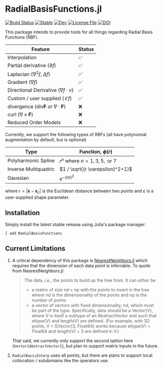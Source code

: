 # RadialBasisFunctions.jl

[![Build Status](https://github.com/kylebeggs/RadialBasisFunctions.jl/actions/workflows/CI.yml/badge.svg?branch=main)](https://github.com/kylebeggs/RadialBasisFunctions.jl/actions/workflows/CI.yml?query=branch%3Amain)
[![Stable](https://img.shields.io/badge/docs-stable-blue.svg)](https://kylebeggs.github.io/RadialBasisFunctions.jl/stable)
[![Dev](https://img.shields.io/badge/docs-dev-blue.svg)](https://kylebeggs.github.io/RadialBasisFunctions.jl/dev)
[![License File](https://img.shields.io/badge/license-MIT-blue)](https://github.com/kylebeggs/RadialBasisFunctions.jl/blob/master/LICENSE)
[![DOI](https://zenodo.org/badge/634682663.svg)](https://zenodo.org/badge/latestdoi/634682663)

This package intends to provide tools for all things regarding Radial Basis Functions (RBF). 

| Feature | Status |
| ------- | ------ |
| Interpolation | ✅ |
| Partial derivative ($\partial f$) | ✅ |
| Laplacian ($\nabla^2 f$, $\Delta f$) | ✅ |
| Gradient ($\nabla f$) | ✅ |
| Directional Derivative ($\nabla f \cdot v$) | ✅ |
| Custom / user supplied ($\mathcal{L} f$) | ✅ |
| divergence ($\textrm{div} \mathbf{F}$ or $\nabla \cdot \mathbf{F}$) | ❌ |
| curl ($\nabla \times \mathbf{F}$) | ❌ |
| Reduced Order Models | ❌ |

Currently, we support the following types of RBFs (all have polynomial augmentation by default, but is optional)

| Type                 | Function, $\phi(r)$                    |
| -------------------- | -------------------------------------- |
| Polyharmonic Spline  | $r^n$ where $n=1,3,5, \text{ or } 7$          |
| Inverse Multiquadric | $1 / \sqrt{(r \varepsilon)^2+1}$ |
| Gaussian             | $e^{-(r \varepsilon)^2}$               |

where $r = \lvert \mathbf{x}-\mathbf{x}_{c} \rvert$ is the Euclidean distance between two points and $\varepsilon$ is a user-supplied shape parameter.

## Installation

Simply install the latest stable release using Julia's package manager:

```julia
] add RadialBasisFunctions
```

## Current Limitations

1. A critical dependency of this package is [NearestNeighbors.jl](https://github.com/KristofferC/NearestNeighbors.jl) which requires that the dimension of each data point is inferrable. To quote from NearestNeighbors.jl:
    > The data, i.e., the points to build up the tree from. It can either be
    > * a matrix of size nd × np with the points to insert in the tree where nd is the dimensionality of the points and np is the number of points
    > * a vector of vectors with fixed dimensionality, nd, which must be part of the type. Specifically, data should be a Vector{V}, where V is itself a subtype of an AbstractVector and such that eltype(V) and length(V) are defined. (For example, with 3D points, V = SVector{3, Float64} works because eltype(V) = Float64 and length(V) = 3 are defined in V.)

    That said, we currently only support the second option here (`Vector{AbstractVector}`), but plan to support matrix inputs in the future.

2. `RadialBasisInterp` uses all points, but there are plans to support local collocation / subdomains like the operators use.
